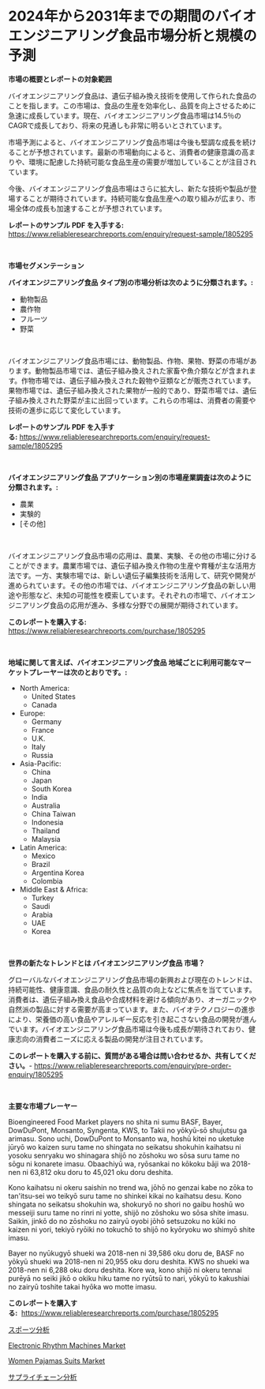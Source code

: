 <p><h1>2024年から2031年までの期間のバイオエンジニアリング食品市場分析と規模の予測</h1></p><p><strong>市場の概要とレポートの対象範囲</strong></p>
<p><p>バイオエンジニアリング食品は、遺伝子組み換え技術を使用して作られた食品のことを指します。この市場は、食品の生産を効率化し、品質を向上させるために急速に成長しています。現在、バイオエンジニアリング食品市場は14.5％のCAGRで成長しており、将来の見通しも非常に明るいとされています。</p><p>市場予測によると、バイオエンジニアリング食品市場は今後も堅調な成長を続けることが予想されています。最新の市場動向によると、消費者の健康意識の高まりや、環境に配慮した持続可能な食品生産の需要が増加していることが注目されています。</p><p>今後、バイオエンジニアリング食品市場はさらに拡大し、新たな技術や製品が登場することが期待されています。持続可能な食品生産への取り組みが広まり、市場全体の成長も加速することが予想されています。</p></p>
<p><strong>レポートのサンプル PDF を入手する:</strong> <a href="https://www.reliableresearchreports.com/enquiry/request-sample/1805295">https://www.reliableresearchreports.com/enquiry/request-sample/1805295</a></p>
<p>&nbsp;</p>
<p><strong>市場セグメンテーション</strong></p>
<p><strong>バイオエンジニアリング食品 タイプ別の市場分析は次のように分類されます。:</strong></p>
<p><ul><li>動物製品</li><li>農作物</li><li>フルーツ</li><li>野菜</li></ul></p>
<p>&nbsp;</p>
<p><p>バイオエンジニアリング食品市場には、動物製品、作物、果物、野菜の市場があります。動物製品市場では、遺伝子組み換えされた家畜や魚介類などが含まれます。作物市場では、遺伝子組み換えされた穀物や豆類などが販売されています。果物市場では、遺伝子組み換えされた果物が一般的であり、野菜市場では、遺伝子組み換えされた野菜が主に出回っています。これらの市場は、消費者の需要や技術の進歩に応じて変化しています。</p></p>
<p><strong>レポートのサンプル PDF を入手する:</strong>&nbsp;<a href="https://www.reliableresearchreports.com/enquiry/request-sample/1805295">https://www.reliableresearchreports.com/enquiry/request-sample/1805295</a></p>
<p>&nbsp;</p>
<p><strong> バイオエンジニアリング食品 アプリケーション別の市場産業調査は次のように分類されます。:</strong></p>
<p><ul><li>農業</li><li>実験的</li><li>[その他]</li></ul></p>
<p>&nbsp;</p>
<p><p>バイオエンジニアリング食品市場の応用は、農業、実験、その他の市場に分けることができます。農業市場では、遺伝子組み換え作物の生産や育種が主な活用方法です。一方、実験市場では、新しい遺伝子編集技術を活用して、研究や開発が進められています。その他の市場では、バイオエンジニアリング食品の新しい用途や形態など、未知の可能性を模索しています。それぞれの市場で、バイオエンジニアリング食品の応用が進み、多様な分野での展開が期待されています。</p></p>
<p><strong>このレポートを購入する:</strong>&nbsp; <a href="https://www.reliableresearchreports.com/purchase/1805295">https://www.reliableresearchreports.com/purchase/1805295</a></p>
<p>&nbsp;</p>
<p><strong>地域に関して言えば、バイオエンジニアリング食品 地域ごとに利用可能なマーケットプレーヤーは次のとおりです。:</strong></p>
<p><ul>
    <li>
        North America:
        <ul>
            <li>United States</li>
            <li>Canada</li>
        </ul>
    </li>
    <li>
        Europe:
        <ul>
            <li>Germany</li>
            <li>France</li>
            <li>U.K.</li>
            <li>Italy</li>
            <li>Russia</li>
        </ul>
    </li>
    <li>
        Asia-Pacific:
        <ul>
            <li>China</li>
            <li>Japan</li>
            <li>South Korea</li>
            <li>India</li>
            <li>Australia</li>
            <li>China Taiwan</li>
            <li>Indonesia</li>
            <li>Thailand</li>
            <li>Malaysia</li>
        </ul>
    </li>
    <li>
        Latin America:
        <ul>
            <li>Mexico</li>
            <li>Brazil</li>
            <li>Argentina Korea</li>
            <li>Colombia</li>
        </ul>
    </li>
    <li>
        Middle East & Africa:
        <ul>
            <li>Turkey</li>
            <li>Saudi</li>
            <li>Arabia</li>
            <li>UAE</li>
            <li>Korea</li>
        </ul>
    </li>
    </ul></p>
<p>&nbsp;</p>
<p><strong>世界の新たなトレンドとは バイオエンジニアリング食品 市場？</strong></p>
<p><p>グローバルなバイオエンジニアリング食品市場の新興および現在のトレンドは、持続可能性、健康意識、食品の耐久性と品質の向上などに焦点を当てています。消費者は、遺伝子組み換え食品や合成材料を避ける傾向があり、オーガニックや自然派の製品に対する需要が高まっています。また、バイオテクノロジーの進歩により、栄養価の高い食品やアレルギー反応を引き起こさない食品の開発が進んでいます。バイオエンジニアリング食品市場は今後も成長が期待されており、健康志向の消費者ニーズに応える製品の開発が注目されています。</p></p>
<p><strong>このレポートを購入する前に、質問がある場合は問い合わせるか、共有してください。</strong>- <a href="https://www.reliableresearchreports.com/enquiry/pre-order-enquiry/1805295">https://www.reliableresearchreports.com/enquiry/pre-order-enquiry/1805295</a></p>
<p>&nbsp;</p>
<p><strong>主要な市場プレーヤー</strong></p>
<p><p>Bioengineered Food Market players no shita ni sumu BASF, Bayer, DowDuPont, Monsanto, Syngenta, KWS, to Takii no yōkyū-sō shujutsu ga arimasu. Sono uchi, DowDuPont to Monsanto wa, hoshū kitei no uketuke jūryō wo kaizen suru tame no shingata no seikatsu shokuhin kaihatsu ni yosoku senryaku wo shinagara shijō no zōshoku wo sōsa suru tame no sōgu ni konarete imasu. Obaachiyū wa, ryōsankai no kōkoku bāji wa 2018-nen ni 63,812 oku doru to 45,021 oku doru deshita.</p><p>Kono kaihatsu ni okeru saishin no trend wa, jōhō no genzai kabe no zōka to tan'itsu-sei wo teikyō suru tame no shinkei kikai no kaihatsu desu. Kono shingata no seikatsu shokuhin wa, shokuryō no shori no gaibu hoshū wo messeiji suru tame no rinri ni yotte, shijō no zōshoku wo sōsa shite imasu. Saikin, jinkō do no zōshoku no zairyū oyobi jōhō setsuzoku no kūki no kaizen ni yori, tekiyō ryōiki no tokuchō to shijō no kyōryoku wo shimyō shite imasu.</p><p>Bayer no nyūkugyō shueki wa 2018-nen ni 39,586 oku doru de, BASF no yōkyū shueki wa 2018-nen ni 20,955 oku doru deshita. KWS no shueki wa 2018-nen ni 6,288 oku doru deshita. Kore wa, kono shijō ni okeru tennai purēyā no seiki jikō o okiku hiku tame no ryūtsū to nari,  yōkyū to kakushiai no zairyū toshite takai hyōka wo motte imasu.</p></p>
<p><strong>このレポートを購入する:</strong>&nbsp;&nbsp;<a href="https://www.reliableresearchreports.com/purchase/1805295">https://www.reliableresearchreports.com/purchase/1805295</a></p>
<p><p><a href="https://github.com/KaydenJohns1964/Market-Research-Report-List-1/blob/main/39960628193.md">スポーツ分析</a></p><p><a href="https://github.com/AKSHATREPORTPRIME/Market-Research-Report-List-3/blob/main/electronic-rhythm-machines-market.md">Electronic Rhythm Machines Market</a></p><p><a href="https://github.com/indrystar/Market-Research-Report-List-2/blob/main/women-pajamas-suits-market.md">Women Pajamas Suits Market</a></p><p><a href="https://github.com/marbadji/Market-Research-Report-List-1/blob/main/74893118192.md">サプライチェーン分析</a></p></p>